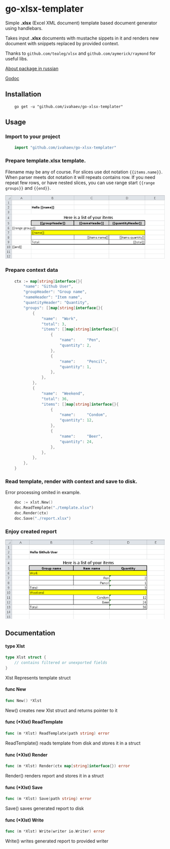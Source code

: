 # go-xlsx-templater
Simple **.xlsx** (Excel XML document) template based document generator using handlebars.

Takes input **.xlsx** documents with mustache sippets in it and renders new document with snippets replaced by provided context.

Thanks to `github.com/tealeg/xlsx` and `github.com/aymerick/raymond` for useful libs.

[About package in russian](http://ivahaev.ru/go-xlsx-templater/)

[Godoc](https://godoc.org/github.com/ivahaev/go-xlsx-templater)

## Installation

```
    go get -u "github.com/ivahaev/go-xlsx-templater"
```

## Usage

### Import to your project

```go
    import "github.com/ivahaev/go-xlsx-templater"
```

### Prepare **template.xlsx** template.
Filename may be any of course. For slices use dot notation `{{items.name}}`. When parser meets dot notation it will repeats contains row. If you need repeat few rows, or have nested slices, you can use range start `{{range groups}}` and `{{end}}`.

![Sample document image](./template.png)

### Prepare context data

```go
    ctx := map[string]interface{}{
        "name": "Github User",
        "groupHeader": "Group name",
        "nameHeader": "Item name",
        "quantityHeader": "Quantity",
        "groups": []map[string]interface{}{
            {
                "name":  "Work",
                "total": 3,
                "items": []map[string]interface{}{
                    {
                        "name":     "Pen",
                        "quantity": 2,
                    },
                    {
                        "name":     "Pencil",
                        "quantity": 1,
                    },
                },
            },
            {
                "name":  "Weekend",
                "total": 36,
                "items": []map[string]interface{}{
                    {
                        "name":     "Condom",
                        "quantity": 12,
                    },
                    {
                        "name":     "Beer",
                        "quantity": 24,
                    },
                },
            },
        },
    }
```

### Read template, render with context and save to disk.
Error processing omited in example.

```go
    doc := xlst.New()
	doc.ReadTemplate("./template.xlsx")
	doc.Render(ctx)
	doc.Save("./report.xlsx")
```

### Enjoy created report

![Report image](./report.png)

## Documentation

#### type Xlst

```go
type Xlst struct {
    // contains filtered or unexported fields
}
```

Xlst Represents template struct

#### func  New

```go
func New() *Xlst
```
New() creates new Xlst struct and returns pointer to it

#### func (*Xlst) ReadTemplate

```go
func (m *Xlst) ReadTemplate(path string) error
```
ReadTemplate() reads template from disk and stores it in a struct

#### func (*Xlst) Render

```go
func (m *Xlst) Render(ctx map[string]interface{}) error
```
Render() renders report and stores it in a struct

#### func (*Xlst) Save

```go
func (m *Xlst) Save(path string) error
```
Save() saves generated report to disk

#### func (*Xlst) Write

```go
func (m *Xlst) Write(writer io.Writer) error
```
Write() writes generated report to provided writer
